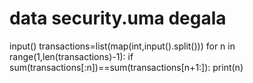 # data security.uma degala
input()
transactions=list(map(int,input().split()))
for n in range(1,len(transactions)-1):
if sum(transactions[:n])==sum(transactions[n+1:]):
print(n)
